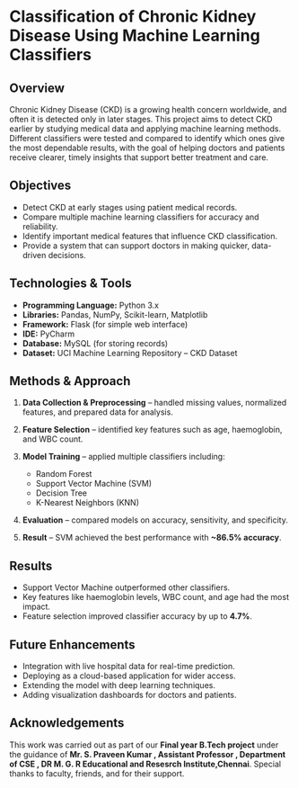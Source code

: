 # Classification of Chronic Kidney Disease Using Machine Learning Classifiers

## Overview

Chronic Kidney Disease (CKD) is a growing health concern worldwide, and often it is detected only in later stages. This project aims to detect CKD earlier by studying medical data and applying machine learning methods. Different classifiers were tested and compared to identify which ones give the most dependable results, with the goal of helping doctors and patients receive clearer, timely insights that support better treatment and care.

##  Objectives

* Detect CKD at early stages using patient medical records.
* Compare multiple machine learning classifiers for accuracy and reliability.
* Identify important medical features that influence CKD classification.
* Provide a system that can support doctors in making quicker, data-driven decisions.

##  Technologies & Tools

* **Programming Language:** Python 3.x
* **Libraries:** Pandas, NumPy, Scikit-learn, Matplotlib
* **Framework:** Flask (for simple web interface)
* **IDE:** PyCharm
* **Database:** MySQL (for storing records)
* **Dataset:** UCI Machine Learning Repository – CKD Dataset

##  Methods & Approach

1. **Data Collection & Preprocessing** – handled missing values, normalized features, and prepared data for analysis.
2. **Feature Selection** – identified key features such as age, haemoglobin, and WBC count.
3. **Model Training** – applied multiple classifiers including:

   * Random Forest
   * Support Vector Machine (SVM)
   * Decision Tree
   * K-Nearest Neighbors (KNN)
4. **Evaluation** – compared models on accuracy, sensitivity, and specificity.
5. **Result** – SVM achieved the best performance with **\~86.5% accuracy**.

##  Results

* Support Vector Machine outperformed other classifiers.
* Key features like haemoglobin levels, WBC count, and age had the most impact.
* Feature selection improved classifier accuracy by up to **4.7%**.

##  Future Enhancements

* Integration with live hospital data for real-time prediction.
* Deploying as a cloud-based application for wider access.
* Extending the model with deep learning techniques.
* Adding visualization dashboards for doctors and patients.

## Acknowledgements

This work was carried out as part of our **Final year B.Tech project** under the guidance of **Mr. S. Praveen Kumar , Assistant Professor , Department of CSE , DR M. G. R Educational and Resesrch Institute,Chennai**. Special thanks to faculty, friends, and for their support.
